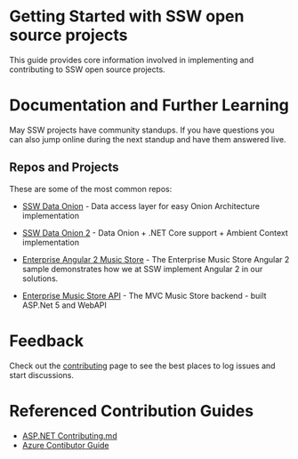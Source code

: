 # Getting Started with SSW open source projects

This guide provides core information involved in implementing and contributing to SSW open source projects.

# Documentation and Further Learning

May SSW projects have community standups. If you have questions you can also jump online during the next standup and have them answered live.

## Repos and Projects

These are some of the most common repos:


* [SSW Data Onion](https://github.com/SSWConsulting/SSW.DataOnion) - Data access layer for easy Onion Architecture implementation
* [SSW Data Onion 2](https://github.com/SSWConsulting/SSW.DataOnion2) - Data Onion + .NET Core support + Ambient Context implementation

* [Enterprise Angular 2 Music Store](https://github.com/SSWConsulting/enterprise-musicstore-ui-angular2) - The Enterprise Music Store Angular 2 sample demonstrates how we at SSW implement Angular 2 in our solutions.
* [Enterprise Music Store API](https://github.com/SSWConsulting/enterprise-musicstore-api-aspnet) - The MVC Music Store backend - built ASP.Net 5 and WebAPI 

# Feedback

Check out the [contributing](CONTRIBUTING.md) page to see the best places to log issues and start discussions.

# Referenced Contribution Guides
* [ASP.NET Contributing.md](https://github.com/aspnet/Home/blob/dev/CONTRIBUTING.md)
* [Azure Contibutor Guide](https://github.com/Azure/azure-content/tree/master/contributor-guide)


